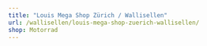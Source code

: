 ```yaml
---
title: "Louis Mega Shop Zürich / Wallisellen"
url: /wallisellen/louis-mega-shop-zuerich-wallisellen/
shop: Motorrad
---
```

